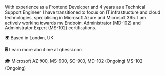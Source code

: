 With experience as a Frontend Developer and 4 years as a Technical Support Engineer, I have transitioned to focus on IT infrastructure and cloud technologies, specialising in Microsoft Azure and Microsoft 365. I am actively working towards my Endpoint Administrator (MD-102) and Administrator Expert (MS-102) certifications.

🌍 Based in London, UK

🖥️ Learn more about me at qbessi.com

🎓 Microsoft AZ-900, MS-900, SC-900, MD-102 (Ongoing) MS-102 (Ongoing)
